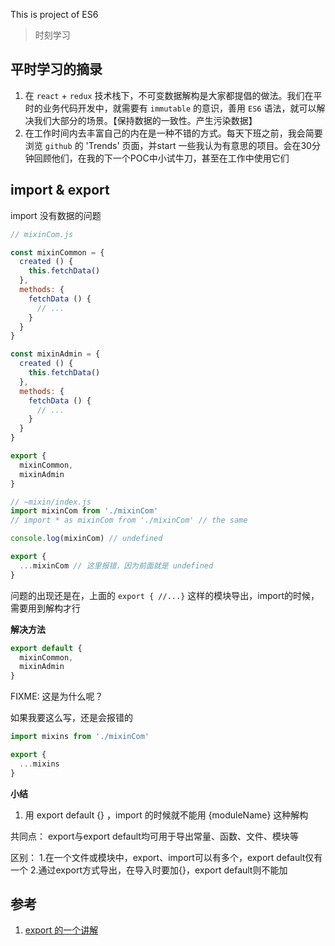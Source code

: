 This is project of ES6

> 时刻学习

## 平时学习的摘录

1. 在 `react` + `redux` 技术栈下，不可变数据解构是大家都提倡的做法。我们在平时的业务代码开发中，就需要有 `immutable` 的意识，善用 `ES6` 语法，就可以解决我们大部分的场景。【保持数据的一致性。产生污染数据】
2. 在工作时间内去丰富自己的内在是一种不错的方式。每天下班之前，我会简要浏览 `github` 的 'Trends' 页面，并start 一些我认为有意思的项目。会在30分钟回顾他们，在我的下一个POC中小试牛刀，甚至在工作中使用它们

## import & export

import 没有数据的问题

```js
// mixinCom.js

const mixinCommon = {
  created () {
    this.fetchData()
  },
  methods: {
    fetchData () {
      // ...
    }
  }
}

const mixinAdmin = {
  created () {
    this.fetchData()
  },
  methods: {
    fetchData () {
      // ...
    }
  }
}

export {
  mixinCommon,
  mixinAdmin
}
```

```js
// ~mixin/index.js
import mixinCom from './mixinCom'
// import * as mixinCom from './mixinCom' // the same

console.log(mixinCom) // undefined

export {
  ...mixinCom // 这里报错，因为前面就是 undefined
}
```

问题的出现还是在，上面的 `export { //...}`
这样的模块导出，import的时候，需要用到解构才行

**解决方法**

```js
export default {
  mixinCommon,
  mixinAdmin
}
```

FIXME: 这是为什么呢？

如果我要这么写，还是会报错的

```js
import mixins from './mixinCom'

export {
  ...mixins
}
```

**小结**
1. 用 export default {} ，import 的时候就不能用 {moduleName} 这种解构

共同点：
export与export default均可用于导出常量、函数、文件、模块等

区别：
1.在一个文件或模块中，export、import可以有多个，export default仅有一个
2.通过export方式导出，在导入时要加{}，export default则不能加

## 参考

1. [export 的一个讲解](https://segmentfault.com/q/1010000011164969/a-1020000011165656)
